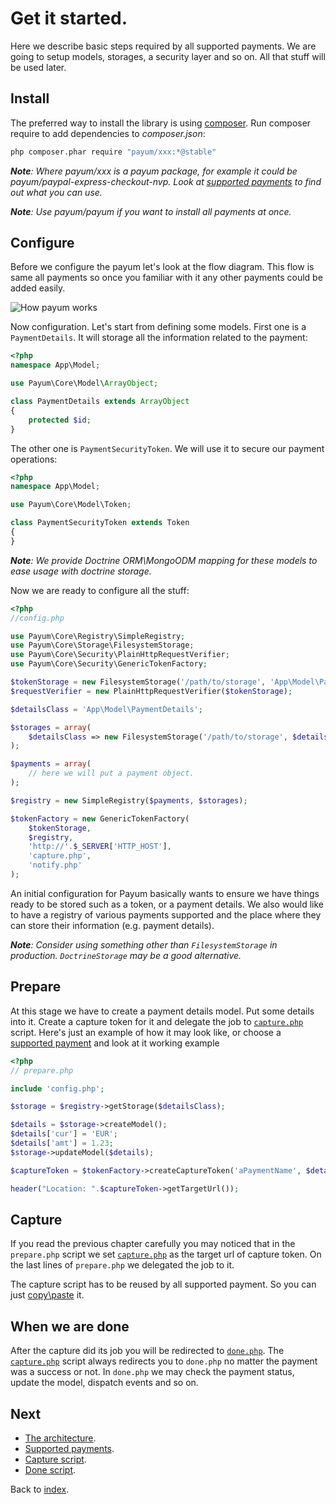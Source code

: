 # Get it started.

Here we describe basic steps required by all supported payments. We are going to setup models, storages, a security layer and so on.
All that stuff will be used later.

## Install

The preferred way to install the library is using [composer](http://getcomposer.org/).
Run composer require to add dependencies to _composer.json_:

```bash
php composer.phar require "payum/xxx:*@stable"
```

_**Note**: Where payum/xxx is a payum package, for example it could be payum/paypal-express-checkout-nvp. Look at [supported payments](supported-payments.md) to find out what you can use._

_**Note**: Use payum/payum if you want to install all payments at once._

## Configure

Before we configure the payum let's look at the flow diagram.
This flow is same all payments so once you familiar with it any other payments could be added easily.

![How payum works](http://www.websequencediagrams.com/cgi-bin/cdraw?lz=cGFydGljaXBhbnQgcGF5cGFsLmNvbQoACwxVc2VyAAQNcHJlcGFyZS5waHAAHA1jYXB0dQAFE2RvbgAnBgpVc2VyLT4ANQs6AEUIIGEgcGF5bWVudAoAVAstLT4rAEsLOgBbCCB0b2tlbgoKAGcLLS0-AIE2CjogcmVxdWVzdCBhdXRoZW50aWNhdGlvbgoAgVkKLS0-AE0NZ2l2ZSBjb250cm9sIGJhY2sATg8tAIE-CDoAgUsFAHsHAIFTCC0-VXNlcjogc2hvdwCBQQggcmVzdWx0Cg&s=default)

Now configuration. Let's start from defining some models.
First one is a `PaymentDetails`.
It will storage all the information related to the payment:

```php
<?php
namespace App\Model;

use Payum\Core\Model\ArrayObject;

class PaymentDetails extends ArrayObject
{
    protected $id;
}
```

The other one is `PaymentSecurityToken`.
We will use it to secure our payment operations:

```php
<?php
namespace App\Model;

use Payum\Core\Model\Token;

class PaymentSecurityToken extends Token
{
}
```

_**Note**: We provide Doctrine ORM\MongoODM mapping for these models to ease usage with doctrine storage._

Now we are ready to configure all the stuff:

```php
<?php
//config.php

use Payum\Core\Registry\SimpleRegistry;
use Payum\Core\Storage\FilesystemStorage;
use Payum\Core\Security\PlainHttpRequestVerifier;
use Payum\Core\Security\GenericTokenFactory;

$tokenStorage = new FilesystemStorage('/path/to/storage', 'App\Model\PaymentSecurityToken', 'hash');
$requestVerifier = new PlainHttpRequestVerifier($tokenStorage);

$detailsClass = 'App\Model\PaymentDetails';

$storages = array(
    $detailsClass => new FilesystemStorage('/path/to/storage', $detailsClass, 'id')
);

$payments = array(
    // here we will put a payment object.
);

$registry = new SimpleRegistry($payments, $storages);

$tokenFactory = new GenericTokenFactory(
    $tokenStorage,
    $registry,
    'http://'.$_SERVER['HTTP_HOST'],
    'capture.php',
    'notify.php'
);
```

An initial configuration for Payum basically wants to ensure we have things ready to be stored such as
a token, or a payment details. We also would like to have a registry of various payments supported and the place where they can store their information (e.g. payment details).

_**Note**: Consider using something other than `FilesystemStorage` in production. `DoctrineStorage` may be a good alternative._

## Prepare

At this stage we have to create a payment details model. Put some details into it. 
Create a capture token for it and delegate the job to [`capture.php`](capture-script.md) script.
Here's just an example of how it may look like, or choose a [supported payment](supported-payments.md) and look at it working example

```php
<?php
// prepare.php

include 'config.php';

$storage = $registry->getStorage($detailsClass);

$details = $storage->createModel();
$details['cur'] = 'EUR';
$details['amt'] = 1.23;
$storage->updateModel($details);

$captureToken = $tokenFactory->createCaptureToken('aPaymentName', $details, 'done.php');

header("Location: ".$captureToken->getTargetUrl());
```

## Capture

If you read the previous chapter carefully you may noticed that in the `prepare.php` script we set
[`capture.php`](capture-script.md) as the target url of capture token.
On the last lines of `prepare.php` we delegated the job to it.

The capture script has to be reused by all supported payment. So you can just [copy\paste](capture-script.md) it.

## When we are done

After the capture did its job you will be redirected to [`done.php`](done-script.md).
The [`capture.php`](capture-script.md) script always redirects you to `done.php` no matter the payment was a success or not.
In `done.php` we may check the payment status, update the model, dispatch events and so on.

## Next 

* [The architecture](the-architecture.md).
* [Supported payments](supported-payments.md).
* [Capture script](capture-script.md).
* [Done script](done-script.md).

Back to [index](index.md).
